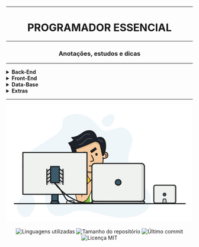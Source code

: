 <hr>
<h1 align="center">PROGRAMADOR ESSENCIAL</h1>
<hr>
<h3 align="center">Anotações, estudos e dicas</h3>
<hr>
<details>
    <summary><strong>Back-End</strong></summary>
    <br />
    <div align="center">
        <details>        
            <summary><strong>Java</strong></summary>
            <br/>
            <table border=1>
                <tr>
                    <th colspan="2">IDE</th>
                </tr>
                <tr>                          <td align="center"><a href="https://github.com/Dev-HideyukiTakahashi/Programador-Essencial/blob/master/pasta_essencial/back-end/ide/eclipse.md">Eclipse</a>
                </td>
                <td align="center"><a href="https://github.com/Dev-HideyukiTakahashi/Programador-Essencial/blob/master/pasta_essencial/back-end/ide/intelliJ.md">IntelliJ</a>
                </td>
                </tr>
            </table>
            <table border=1>            
                <tr>
                    <th colspan="8">Java básico</th>
                </tr>
                <tr>
                    <td align="center"><a href="https://github.com/Dev-HideyukiTakahashi/Essencial/blob/master/pasta_essencial/back-end/java/java-basico/ConceitosIniciais.md">Conceitos iniciais</a></td>
                    <td align="center"><a href="https://github.com/Dev-HideyukiTakahashi/Essencial/blob/master/pasta_essencial/back-end/java/java-basico/Strings.md">Strings</a></td>
                    <td align="center"><a href="https://github.com/Dev-HideyukiTakahashi/Essencial/blob/master/pasta_essencial/back-end/java/java-basico/Condicional.md">Estrutura condicional</a></td>
                    <td align="center"><a href="https://github.com/Dev-HideyukiTakahashi/Essencial/blob/master/pasta_essencial/back-end/java/java-basico/repeticao.md">Estrutura repetição</a></td>
                    <td align="center"><a href="https://github.com/Dev-HideyukiTakahashi/Essencial/blob/master/pasta_essencial/back-end/java/java-basico/Heranca.md">Herança e Polimorfismo</a></td>
                    <td align="center"><a href="https://github.com/Dev-HideyukiTakahashi/Essencial/blob/master/pasta_essencial/back-end/java/java-basico/Interface.md">Interface</a></td>
                    <td align="center"><a href="https://github.com/Dev-HideyukiTakahashi/Essencial/blob/master/pasta_essencial/back-end/java/java-basico/Datas.md">Data e hora</a></td>
                    <td align="center"><a href="https://github.com/Dev-HideyukiTakahashi/Essencial/blob/master/pasta_essencial/back-end/java/java-basico/Algoritmos.md">Algoritmos</a></td>
            </table> 
            <table border=1>            
                <tr>
                    <th colspan="6">Java intermediário</th>
                </tr>  
                <td align="center"><a href="https://github.com/Dev-HideyukiTakahashi/Essencial/blob/master/pasta_essencial/back-end/java/java-intermediario/Excecoes.md">Exceções</a></td>
                <td align="center"><a href="https://github.com/Dev-HideyukiTakahashi/Essencial/blob/master/pasta_essencial/back-end/java/java-intermediario/Arquivos.md">Arquivos</a></td>
                <td align="center"><a href="https://github.com/Dev-HideyukiTakahashi/Essencial/blob/master/pasta_essencial/back-end/java/java-intermediario/Collections.md">Collections</a></td>
                <td align="center"><a href="https://github.com/Dev-HideyukiTakahashi/Essencial/blob/master/pasta_essencial/back-end/java/java-intermediario/Comparable.md">Comparable</a></td>
                <td align="center"><a href="https://github.com/Dev-HideyukiTakahashi/Essencial/blob/master/pasta_essencial/back-end/java/java-intermediario/Lambda.md">Lambda</a></td>
                <td align="center"><a href="https://github.com/Dev-HideyukiTakahashi/Essencial/blob/master/pasta_essencial/back-end/java/java-intermediario/Stream.md">Stream</a></td>
            </table> 
        </details>          
    </div>
</details>

<!-- FRONT-END -->
<details>
    <summary><strong>Front-End</strong></summary>
    <br />
    <div align="center">
        <details>        
            <summary><strong>HTML5</strong></summary>
            <br />
            <table border=1>            
                <tr>
                    <th colspan="2">HTML5</th>
                </tr>
                <tr>
                    <td align="center"><a href="https://github.com/Dev-HideyukiTakahashi/Programador-Essencial/blob/master/pasta_essencial/front-end/html/principais-tags.md">Principais Tags</a></td>
                </tr>
            </table> 
        </details>
        <details>        
            <summary><strong>CSS</strong></summary>
            <table border=1>            
                <tr>
                    <th colspan="2">CSS</th>
                </tr>
                <tr>
                    <td align="center"><a href="https://github.com/Dev-HideyukiTakahashi/Essencial/blob/master/pasta_essencial/front-end/">Espaço em branco</a></td>
                    <td align="center"><a href="https://github.com/Dev-HideyukiTakahashi/Essencial/blob/master/pasta_essencial/git_github/Comando.MD">Espaço em branco</a></td>                    
                </tr>
            </table> 
            <table border=1>            
                <tr>
                    <th colspan="3">CSS Flexbox</th>
                </tr>
                <tr>
                    <td align="center"><a href="https://github.com/Dev-HideyukiTakahashi/Essencial/blob/master/pasta_essencial/front-end/css/flexbox/container.md">Flex Container</a></td>
                    <td align="center"><a href="https://github.com/Dev-HideyukiTakahashi/Essencial/blob/master/pasta_essencial/front-end/css/flexbox/item.md">Flex Item</a></td>
                    <td align="center"><a href="https://github.com/Dev-HideyukiTakahashi/Essencial/blob/master/pasta_essencial/front-end/css/flexbox/flexblog">Projeto exemplo</a></td>
                </tr>
            </table> 
        </details>        
        <details>        
            <summary><strong>JavaScript</strong></summary>   
            <table border=1>            
                <tr>
                    <th colspan="2">JavaScript</th>
                </tr>
                <tr>
                    <td align="center"><a href="https://github.com/Dev-HideyukiTakahashi/Essencial/blob/master/pasta_essencial/git_github/Comand.MD">Espaço em branco</a></td>
                    <td align="center"><a href="https://github.com/Dev-HideyukiTakahashi/Essencial/blob/master/pasta_essencial/git_github/Comando.MD">Espaço em branco</a></td>
                </tr>
            </table>  
        </details>              
    </div>
</details>

<!-- DATA-BASE -->
<details>
    <summary><strong>Data-Base</strong></summary>
    <br />
    <div align="center">
        <details>        
            <summary><strong>SQL</strong></summary>
            <br />
            <table border=1>            
                <tr>
                    <th colspan="2">MySQL</th>
                </tr>
                <tr>
                    <td align="center"><a href="https://github.com/Dev-HideyukiTakahashi/Essencial/blob/master/pasta_essencial/git_github/Comand.MD">Comandos</a></td>
                    <td align="center"><a href="https://github.com/Dev-HideyukiTakahashi/Essencial/blob/master/pasta_essencial/git_github/Comando.MD">Dicas</a></td>
                </tr>
            </table> 
            <table border=1>            
                <tr>
                    <th colspan="2">PostgreSQL</th>
                </tr>
                <tr>
                    <td align="center"><a href="https://github.com/Dev-HideyukiTakahashi/Essencial/blob/master/pasta_essencial/git_github/Comand.MD">Comandos</a></td>
                    <td align="center"><a href="https://github.com/Dev-HideyukiTakahashi/Essencial/blob/master/pasta_essencial/git_github/Comando.MD">Dicas</a></td>
                </tr>
            </table> 
        </details>       
    </div>
</details>

<!-- EXTRAS -->
<details>
    <summary><strong>Extras</strong></summary>
    <br />
    <div align="center">
        <details>
            <summary><strong>Git-Github</strong></summary>
            <br />
            <table border=1>            
                <tr>
                    <th colspan="3">Git</th>
                </tr>
                <tr>
                    <td align="center"><a href="https://github.com/Dev-HideyukiTakahashi/Essencial/blob/master/pasta_essencial/extras/git_github/ComandosGit(básico).MD">Git básico</a></td>
                    <td align="center"><a href="https://github.com/Dev-HideyukiTakahashi/Essencial/blob/master/pasta_essencial/extras/git_github/ComandosGit(intermediário).MD">Git intermediário</a></td>
                    <td align="center"><a href="https://github.com/Dev-HideyukiTakahashi/Essencial/blob/master/pasta_essencial/extras/git_github/PrimeirosSocorros.MD">Kit primeiros socorros</a></td>
                </tr>
            </table>            
            <table border=1> 
                <tr>
                    <th colspan="2">Github</th>
                </tr>
                <tr>
                    <td align="center"><a href="https://github.com/Dev-HideyukiTakahashi/Essencial/blob/master/pasta_essencial/extras/git_github/Essencial.MD">Essencial</a></td>
                    <td align="center"><a href="https://github.com/Dev-HideyukiTakahashi/Essencial/blob/master/pasta_essencial/extras/git_github/Github.MD">Github</a></td>
                </tr> 
            </table>
        </details>
        <details>
            <summary><strong>Linux</strong></summary>
            <br />
            <table border=1>            
                <tr>
                    <th colspan="3">Linux</th>
                </tr>
                <tr>
                    <td align="center"><a href="https://github.com/Dev-HideyukiTakahashi/Essencial/blob/master/pasta_essencial/extras/linux/Diretorios.md">Diretórios</a></td>
                    <td align="center"><a href="https://github.com/Dev-HideyukiTakahashi/Essencial/blob/master/pasta_essencial/extras/linux/Redes.md">Redes</a></td>
                    <td align="center"><a href="https://github.com/Dev-HideyukiTakahashi/Essencial/blob/master/pasta_essencial/extras/linux/Terminal.md">Terminal</a></td>
                </tr>
            </table>
        </details>
        <details>
            <summary><strong>Visual Studio Code</strong></summary>
            <br />
            <table border=1>            
                <tr>
                    <th colspan="1">VSCODE</th>
                </tr>
                <tr>
                    <td align="center"><a href="https://github.com/Dev-HideyukiTakahashi/Essencial/blob/master/pasta_essencial/extras/vscode/vscode.md">Anotações sobre Visual Studio Code</a></td>
                </tr>
            </table> 
        </details>     
                <details>
            <summary><strong>Extras</strong></summary>
            <br />
            <table border=1>            
                <tr>
                    <th colspan="1">Utilidades</th>
                </tr>
                <tr>
                    <td align="center"><a href="https://github.com/Dev-HideyukiTakahashi/Essencial/blob/master/pasta_essencial/extras/utilidades_sites/utilidades.md">Links úteis</a></td>
                </tr>
            </table> 
        </details>                 
    </div>
</details>
<hr>
<!--IMAGEM-->
<p align="center">
    <img src="/src/img/programador.gif" alt="programador">
</p>
<p align="center">
    <!-- languages -->
    <img src="https://img.shields.io/github/languages/count/Dev-HideyukiTakahashi/Programador-Essencial?style=social"
        alt="Linguagens utilizadas">
    <!-- repo size -->
    <img src="https://img.shields.io/github/repo-size/Dev-HideyukiTakahashi/Programador-Essencial?style=social"
        alt="Tamanho do repositório">
    <!-- last commit -->
    <img src="https://img.shields.io/github/last-commit/Dev-HideyukiTakahashi/Programador-Essencial?style=social"
        alt="Último commit">
    <!-- licence MIT -->
    <img src="https://img.shields.io/github/license/Dev-HideyukiTakahashi/Programador-Essencial?style=social" alt="Licença MIT">
</p>
